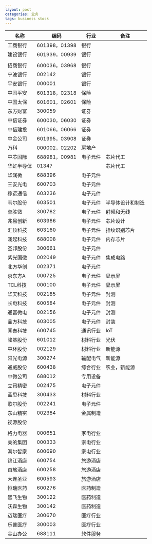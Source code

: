 ```yaml
---
layout: post
categories: 业务
tags: business stock
---
```




| 名称       | 编码          | 行业     | 备注             |
| ---------- | ------------- | -------- | ---------------- |
| 工商银行   | 601398，01398 | 银行     |                  |
| 建设银行   | 601939，00939 | 银行     |                  |
|            |               |          |                  |
| 招商银行   | 600036，03968 | 银行     |                  |
| 宁波银行   | 002142        | 银行     |                  |
| 平安银行   | 000001        | 银行     |                  |
| 中国平安   | 601318，02318 | 保险     |                  |
| 中国太保   | 601601，02601 | 保险     |                  |
| 东方财富   | 300059        | 证券     |                  |
| 中信证券   | 600030，06030 | 证券     |                  |
| 中信建投   | 601066，06066 | 证券     |                  |
| 中金公司   | 601995，03908 | 证券     |                  |
| 万科       | 000002，02202 | 房地产   |                  |
| 中芯国际   | 688981，00981 | 电子元件 | 芯片代工         |
| 华虹半导体 | 01347         |          | 芯片代工         |
| 华润微     | 688396        | 电子元件 |                  |
| 三安光电   | 600703        | 电子元件 |                  |
| 移远通信   | 603236        | 电子元件 |                  |
| 韦尔股份   | 603501        | 电子元件 | 半导体设计和制造 |
| 卓胜微     | 300782        | 电子元件 | 射频和无线       |
| 兆易创新   | 603986        | 电子元件 | 芯片设计         |
| 汇顶科技   | 603160        | 电子元件 | 指纹识别芯片     |
| 澜起科技   | 688008        | 电子元件 | 内存芯片         |
| 圣邦股份   | 300661        | 电子元件 |                  |
| 紫光国徽   | 002049        | 电子元件 | 集成电路         |
| 北方华创   | 002371        | 电子元件 |                  |
| 京东方A    | 000725        | 电子元件 | 显示屏           |
| TCL科技    | 000100        | 电子元件 | 显示屏           |
| 华天科技   | 002185        | 电子元件 | 封测             |
| 长电科技   | 600584        | 电子元件 | 封测             |
| 通富微电   | 002156        | 电子元件 | 封测             |
| 晶方科技   | 603005        | 电子元件 | 封装             |
| 闻泰科技   | 600745        | 通讯行业 | IoT              |
| 隆基股份   | 601012        | 材料行业 | 光伏             |
| 中环股份   | 002129        | 材料行业 | 新能源           |
| 阳光电源   | 300274        | 输配电气 | 新能源           |
| 通威股份   | 600438        | 综合行业 | 农业，新能源     |
| 中微公司   | 688012        | 专用设备 |                  |
| 立讯精密   | 002475        | 电子元件 |                  |
| 蓝思科技   | 300433        | 材料行业 |                  |
| 歌尔股份   | 002241        | 电子元件 |                  |
| 东山精密   | 002384        | 金属制造 |                  |
| 视源股份   |               |          |                  |
|            |               |          |                  |
| 格力电器   | 000651        | 家电行业 |                  |
| 美的集团   | 000333        | 家电行业 |                  |
| 海尔智家   | 600690        | 家电行业 |                  |
| 锦江酒店   | 600754        | 旅游酒店 |                  |
| 首旅酒店   | 600258        | 旅游酒店 |                  |
| 大连圣亚   | 600593        | 旅游酒店 |                  |
| 恒瑞医药   | 600276        | 医药制造 |                  |
| 智飞生物   | 300122        | 医药制造 |                  |
| 沃森生物   | 300142        | 医药制造 |                  |
| 迈瑞医疗   | 300670        | 医疗行业 |                  |
| 乐普医疗   | 300003        | 医疗行业 |                  |
| 金山办公   | 688111        | 软件服务 |                  |

